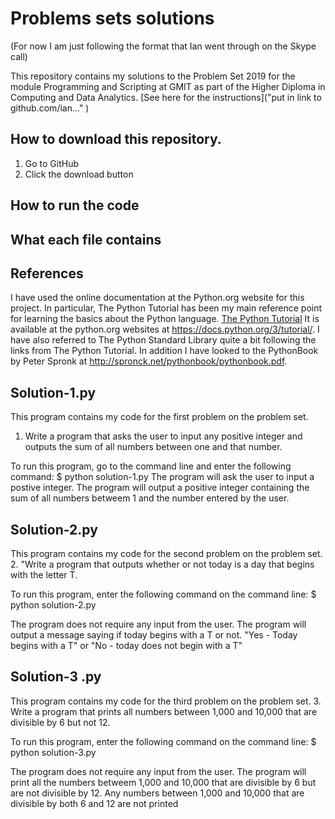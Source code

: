 # Problems sets solutions

(For now I am just following the format that Ian went through on the Skype call)

This repository contains my solutions to the Problem Set 2019 for the module Programming and Scripting at GMIT as part of the Higher Diploma in Computing and Data Analytics.
[See here for the instructions]("put in link to github.com/ian..." )

## How to download this repository.

1. Go to GitHub
2. Click the download button

## How to run the code


## What each file contains

## References
I have used the online documentation at the Python.org website for this project.
In particular, The Python Tutorial has been my main reference point for learning the basics about the Python language. [The Python Tutorial](https://docs.python.org/3/tutorial/)
It is available at the python.org websites at https://docs.python.org/3/tutorial/. 
I have also referred to The Python Standard Library quite a bit following the links from The Python Tutorial.
In addition I have looked to the PythonBook by Peter Spronk at http://spronck.net/pythonbook/pythonbook.pdf.

## Solution-1.py
This program contains my code for the first problem on the problem set.
1. Write a program that asks the user to input any positive integer and 
outputs the sum of all numbers between one and that number.

To run this program, go to the command line and enter the following command:
$ python solution-1.py
The program will ask the user to input a postive integer.
The program will output a positive integer containing the sum of all numbers betweem 1 and the number entered  by the user.

## Solution-2.py

This program contains my code for the second problem on the problem set.
2. "Write a program that outputs whether or not today is a day that begins with the letter T. 

To run this program, enter the following command on the command line:
$ python solution-2.py

The program does not require any input from the user.
The program will output a message saying if today begins with a T or not.
"Yes - Today begins with a T" or "No - today does not begin with a T"

## Solution-3 .py

This program contains my code for the third problem on the problem set.
3. Write a program that prints all numbers between 1,000 and 10,000 that are divisible by 6 but not 12.

To run this program, enter the following command on the command line:
$ python solution-3.py

The program does not require any input from the user.
The program will print all the numbers betweem 1,000 and 10,000 that are divisible by 6 but are not divisible by 12. Any numbers between 1,000 and 10,000 that are divisible by both 6 and 12 are not printed
